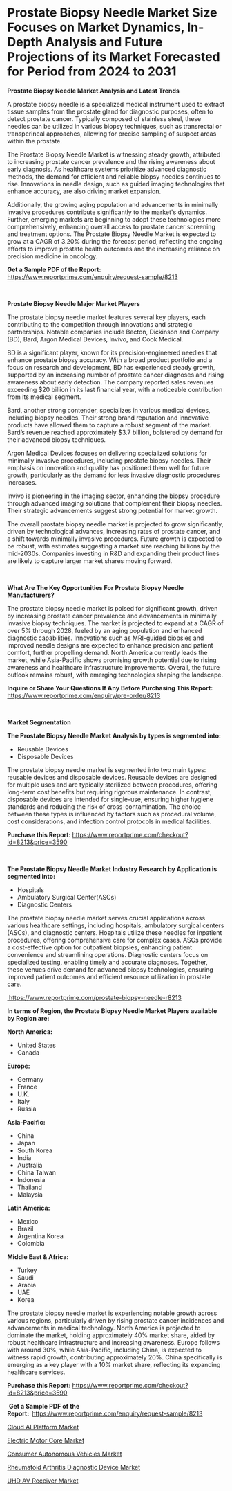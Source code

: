 <p><h1>Prostate Biopsy Needle Market Size Focuses on Market Dynamics, In-Depth Analysis and Future Projections of its Market Forecasted for Period from 2024 to 2031</h1></p><p><strong>Prostate Biopsy Needle Market Analysis and Latest Trends</strong></p>
<p><p>A prostate biopsy needle is a specialized medical instrument used to extract tissue samples from the prostate gland for diagnostic purposes, often to detect prostate cancer. Typically composed of stainless steel, these needles can be utilized in various biopsy techniques, such as transrectal or transperineal approaches, allowing for precise sampling of suspect areas within the prostate.</p><p>The Prostate Biopsy Needle Market is witnessing steady growth, attributed to increasing prostate cancer prevalence and the rising awareness about early diagnosis. As healthcare systems prioritize advanced diagnostic methods, the demand for efficient and reliable biopsy needles continues to rise. Innovations in needle design, such as guided imaging technologies that enhance accuracy, are also driving market expansion. </p><p>Additionally, the growing aging population and advancements in minimally invasive procedures contribute significantly to the market's dynamics. Further, emerging markets are beginning to adopt these technologies more comprehensively, enhancing overall access to prostate cancer screening and treatment options. The Prostate Biopsy Needle Market is expected to grow at a CAGR of 3.20% during the forecast period, reflecting the ongoing efforts to improve prostate health outcomes and the increasing reliance on precision medicine in oncology.</p></p>
<p><strong>Get a Sample PDF of the Report:&nbsp;</strong> <a href="https://www.reportprime.com/enquiry/request-sample/8213?utm_campaign=1126&utm_medium=2&utm_source=Github&utm_content=ia&utm_term=26112024&utm_id=prostate-biopsy-needle">https://www.reportprime.com/enquiry/request-sample/8213</a></p>
<p>&nbsp;</p>
<p><strong>Prostate Biopsy Needle Major Market Players</strong></p>
<p><p>The prostate biopsy needle market features several key players, each contributing to the competition through innovations and strategic partnerships. Notable companies include Becton, Dickinson and Company (BD), Bard, Argon Medical Devices, Invivo, and Cook Medical. </p><p>BD is a significant player, known for its precision-engineered needles that enhance prostate biopsy accuracy. With a broad product portfolio and a focus on research and development, BD has experienced steady growth, supported by an increasing number of prostate cancer diagnoses and rising awareness about early detection. The company reported sales revenues exceeding $20 billion in its last financial year, with a noticeable contribution from its medical segment.</p><p>Bard, another strong contender, specializes in various medical devices, including biopsy needles. Their strong brand reputation and innovative products have allowed them to capture a robust segment of the market. Bard’s revenue reached approximately $3.7 billion, bolstered by demand for their advanced biopsy techniques.</p><p>Argon Medical Devices focuses on delivering specialized solutions for minimally invasive procedures, including prostate biopsy needles. Their emphasis on innovation and quality has positioned them well for future growth, particularly as the demand for less invasive diagnostic procedures increases.</p><p>Invivo is pioneering in the imaging sector, enhancing the biopsy procedure through advanced imaging solutions that complement their biopsy needles. Their strategic advancements suggest strong potential for market growth.</p><p>The overall prostate biopsy needle market is projected to grow significantly, driven by technological advances, increasing rates of prostate cancer, and a shift towards minimally invasive procedures. Future growth is expected to be robust, with estimates suggesting a market size reaching billions by the mid-2030s. Companies investing in R&D and expanding their product lines are likely to capture larger market shares moving forward.</p></p>
<p>&nbsp;</p>
<p><strong>What Are The Key Opportunities For Prostate Biopsy Needle Manufacturers?</strong></p>
<p><p>The prostate biopsy needle market is poised for significant growth, driven by increasing prostate cancer prevalence and advancements in minimally invasive biopsy techniques. The market is projected to expand at a CAGR of over 5% through 2028, fueled by an aging population and enhanced diagnostic capabilities. Innovations such as MRI-guided biopsies and improved needle designs are expected to enhance precision and patient comfort, further propelling demand. North America currently leads the market, while Asia-Pacific shows promising growth potential due to rising awareness and healthcare infrastructure improvements. Overall, the future outlook remains robust, with emerging technologies shaping the landscape.</p></p>
<p><strong>Inquire or Share Your Questions If Any Before Purchasing This Report:</strong> <a href="https://www.reportprime.com/enquiry/pre-order/8213?utm_campaign=1126&utm_medium=2&utm_source=Github&utm_content=ia&utm_term=26112024&utm_id=prostate-biopsy-needle">https://www.reportprime.com/enquiry/pre-order/8213</a></p>
<p>&nbsp;</p>
<p><strong>Market Segmentation</strong></p>
<p><strong>The Prostate Biopsy Needle Market Analysis by types is segmented into:</strong></p>
<p><ul><li>Reusable Devices</li><li>Disposable Devices</li></ul></p>
<p><p>The prostate biopsy needle market is segmented into two main types: reusable devices and disposable devices. Reusable devices are designed for multiple uses and are typically sterilized between procedures, offering long-term cost benefits but requiring rigorous maintenance. In contrast, disposable devices are intended for single-use, ensuring higher hygiene standards and reducing the risk of cross-contamination. The choice between these types is influenced by factors such as procedural volume, cost considerations, and infection control protocols in medical facilities.</p></p>
<p><strong>Purchase this Report:&nbsp;</strong><a href="https://www.reportprime.com/checkout?id=8213&price=3590&utm_campaign=1126&utm_medium=2&utm_source=Github&utm_content=ia&utm_term=26112024&utm_id=prostate-biopsy-needle">https://www.reportprime.com/checkout?id=8213&price=3590</a></p>
<p>&nbsp;</p>
<p><strong>The Prostate Biopsy Needle Market Industry Research by Application is segmented into:</strong></p>
<p><ul><li>Hospitals</li><li>Ambulatory Surgical Center(ASCs)</li><li>Diagnostic Centers</li></ul></p>
<p><p>The prostate biopsy needle market serves crucial applications across various healthcare settings, including hospitals, ambulatory surgical centers (ASCs), and diagnostic centers. Hospitals utilize these needles for inpatient procedures, offering comprehensive care for complex cases. ASCs provide a cost-effective option for outpatient biopsies, enhancing patient convenience and streamlining operations. Diagnostic centers focus on specialized testing, enabling timely and accurate diagnoses. Together, these venues drive demand for advanced biopsy technologies, ensuring improved patient outcomes and efficient resource utilization in prostate care.</p></p>
<p><a href="https://www.reportprime.com/prostate-biopsy-needle-r8213?utm_campaign=1126&utm_medium=2&utm_source=Github&utm_content=ia&utm_term=26112024&utm_id=prostate-biopsy-needle">&nbsp;https://www.reportprime.com/prostate-biopsy-needle-r8213</a></p>
<p><strong>In terms of Region, the Prostate Biopsy Needle Market Players available by Region are:</strong></p>
<p>
    <p> <strong> North America: </strong>
        <ul>
            <li>United States</li>
            <li>Canada</li>
        </ul>
        </p> 
    <p> <strong> Europe: </strong>
        <ul>
            <li>Germany</li>
            <li>France</li>
            <li>U.K.</li>
            <li>Italy</li>
            <li>Russia</li>
        </ul>
        </p> 
    <p> <strong> Asia-Pacific: </strong>
        <ul>
            <li>China</li>
            <li>Japan</li>
            <li>South Korea</li>
            <li>India</li>
            <li>Australia</li>
            <li>China Taiwan</li>
            <li>Indonesia</li>
            <li>Thailand</li>
            <li>Malaysia</li>
        </ul>
        </p> 
    <p> <strong> Latin America: </strong>
        <ul>
            <li>Mexico</li>
            <li>Brazil</li>
            <li>Argentina Korea</li>
            <li>Colombia</li>
        </ul>
        </p> 
    <p> <strong> Middle East & Africa: </strong>
        <ul>
            <li>Turkey</li>
            <li>Saudi</li>
            <li>Arabia</li>
            <li>UAE</li>
            <li>Korea</li>
        </ul>
    </p>
    </p>
<p><p>The prostate biopsy needle market is experiencing notable growth across various regions, particularly driven by rising prostate cancer incidences and advancements in medical technology. North America is projected to dominate the market, holding approximately 40% market share, aided by robust healthcare infrastructure and increasing awareness. Europe follows with around 30%, while Asia-Pacific, including China, is expected to witness rapid growth, contributing approximately 20%. China specifically is emerging as a key player with a 10% market share, reflecting its expanding healthcare services.</p></p>
<p><strong>Purchase this Report: </strong><a href="https://www.reportprime.com/checkout?id=8213&price=3590&utm_campaign=1126&utm_medium=2&utm_source=Github&utm_content=ia&utm_term=26112024&utm_id=prostate-biopsy-needle">https://www.reportprime.com/checkout?id=8213&price=3590</a></p>
<p>&nbsp;<strong>Get a Sample PDF of the Report:&nbsp;&nbsp;</strong><a href="https://www.reportprime.com/enquiry/request-sample/8213?utm_campaign=1126&utm_medium=2&utm_source=Github&utm_content=ia&utm_term=26112024&utm_id=prostate-biopsy-needle">https://www.reportprime.com/enquiry/request-sample/8213</a></p>
<p><strong></strong></p>
<p><p><a href="https://www.linkedin.com/pulse/cloud-ai-platform-market-outlook-from-2024-2031-size-share-growth-fe7je?utm_campaign=1126&utm_medium=2&utm_source=Github&utm_content=ia&utm_term=26112024&utm_id=prostate-biopsy-needle">Cloud AI Platform Market</a></p><p><a href="https://www.linkedin.com/pulse/electric-motor-core-market-drivers-challenges-forecast-2024-2031-kpmse?utm_campaign=1126&utm_medium=2&utm_source=Github&utm_content=ia&utm_term=26112024&utm_id=prostate-biopsy-needle">Electric Motor Core Market</a></p><p><a href="https://issuu.com/reportprime-2/docs/consumer-autonomous-vehicles-market_fe44c9ffc2b5b2?utm_campaign=1126&utm_medium=2&utm_source=Github&utm_content=ia&utm_term=26112024&utm_id=prostate-biopsy-needle">Consumer Autonomous Vehicles Market</a></p><p><a href="https://issuu.com/reportprime-2/docs/rheumatoid-arthritis-diagnostic-dev_267014758d7f2c?utm_campaign=1126&utm_medium=2&utm_source=Github&utm_content=ia&utm_term=26112024&utm_id=prostate-biopsy-needle">Rheumatoid Arthritis Diagnostic Device Market</a></p><p><a href="https://www.linkedin.com/pulse/uhd-av-receiver-market-global-insights-sales-trends-2024-5b45c?utm_campaign=1126&utm_medium=2&utm_source=Github&utm_content=ia&utm_term=26112024&utm_id=prostate-biopsy-needle">UHD AV Receiver Market</a></p></p>